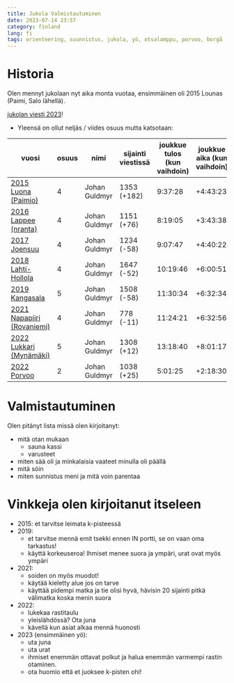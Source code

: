 ```yaml
---
title: Jukola Valmistautuminen
date: 2023-07-14 23:57
category: finland
lang: fi
tags: orienteering, suunnistus, jukola, yö, otsalamppu, porvoo, borgå
---
```


Historia
===

Olen mennyt jukolaan nyt aika monta vuotaa, ensimmäinen oli 2015 Lounas (Paimi, Salo lähellä).

[jukolan viesti 2023](https://jukola.com/2023/)!

- Yleensä on ollut neljäs / viides osuus mutta katsotaan:

| vuosi | osuus | nimi | sijainti viestissä | joukkue tulos (kun vaihdoin) | joukkue aika (kun vaihdoin) | osuus sijainti | osuus aika | ?? |
| --- | --- | --- | --- | --- | --- | --- | --- | --- |
|[2015 Luona (Paimio)](https://results.jukola.com/tulokset/en/j2015_ju/kilpailijat/1030/)| 4 | Johan Guldmyr | 1353 (+182) | 9:37:28 | +4:43:23 | 1579/1647 | 2:19:35|
|[2016 Lappee (nranta)](https://results.jukola.com/tulokset/en/j2016_ju/kilpailijat/1255/)|4 | Johan Guldmyr | 1151 (+76) | 8:19:05 | +3:43:38 | 1326/1559 | 1:53:48|
|[2017 Joensuu](https://results.jukola.com/tulokset/en/j2017_ju/kilpailijat/1110/)|4|Johan Guldmyr|1234 (-58)|9:07:47|+4:40:22|985/1472|1:32:58|
|[2018 Lahti-Hollola](https://results.jukola.com/tulokset/en/j2018_ju/kilpailijat/1258/)|4|Johan Guldmyr|1647 (-52)|10:19:46|+6:00:51|1429/1773|2:06:03|1429|
|[2019 Kangasala](https://results.jukola.com/tulokset/en/j2019_ju/kilpailijat/1519/)|5|Johan Guldmyr|1508 (-58)|11:30:34|+6:32:34|1492/1772|2:13:03|1492|
|[2021 Napapiiri (Rovaniemi)](https://results.jukola.com/tulokset/en/j2021_ju/kilpailijat/1173/)|4|Johan Guldmyr|778 (-11)|11:24:21|+6:32:56|778/836|2:12:17|1242624|
|[2022 Lukkari (Mynämäki)](https://results.jukola.com/tulokset/en/j2022_ju/kilpailijat/1133/)|5|Johan Guldmyr|1308 (+12)|13:18:40|+8:01:17|1319/1396|2:46:24|1242624|
|[2022 Porvoo](https://results.jukola.com/tulokset/en/j2023_ju/kilpailijat/1143/)|2|Johan Guldmyr|1038 (+25)|5:01:25|+2:18:30|1168/1621|2:44:52|1526679|

Valmistautuminen
===

Olen pitänyt lista missä olen kirjoitanyt:

- mitä otan mukaan
  - sauna kassi
  - varusteet
- miten sää oli ja minkalaisia vaateet minulla oli päällä
- mitä söin
- miten sunnistus meni ja mitä voin parentaa

Vinkkeja olen kirjoitanut itseleen
===

- 2015: et tarvitse leimata k-pisteessä
- 2019:
  - et tarvitse mennä emit tsekki ennen IN portti, se on vaan oma tarkastus!
  - käyttä korkeuseroa! Ihmiset menee suora ja ympäri, urat ovat myös ympäri
- 2021:
  - soiden on myös muodot!
  - käytää kieletty alue jos on tarve
  - käyttää pidempi matka ja tie olisi hyvä, hävisin 20 sijainti pitkä välimatka koska menin suora
- 2022:
  - lukekaa rastitaulu
  - yleislähdössä? Ota juna
  - kävellä kun asiat alkaa mennä huonosti
- 2023 (ensimmäinen yö):
  - uta juna
  - uta urat
  - ihmiset enemmän ottavat polkut ja halua enemmän varmempi rastin otaminen.
  - ota huomio että et juoksee k-pisten ohi!
